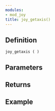 ```yaml
---
modules:
- mod_joy
title: joy_getaxis()
---
```


## Definition

    joy_getaxis ( )

## Parameters

## Returns

## Example

```
```

